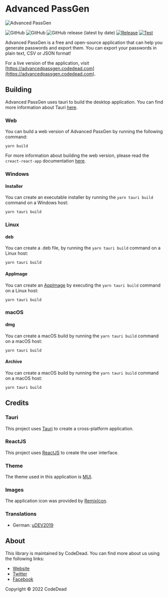 # Advanced PassGen

![Advanced PassGen](https://i.imgur.com/ci8x6rX.png)

![GitHub](https://img.shields.io/badge/language-JavaScript+Rust-green)
![GitHub](https://img.shields.io/github/license/CodeDead/Advanced-PassGen)
![GitHub release (latest by date)](https://img.shields.io/github/v/release/CodeDead/Advanced-PassGen)
[![Release](https://github.com/CodeDead/Advanced-PassGen/actions/workflows/release.yml/badge.svg)](https://github.com/CodeDead/Advanced-PassGen/actions/workflows/release.yml)
[![Test](https://github.com/CodeDead/Advanced-PassGen/actions/workflows/test.yml/badge.svg)](https://github.com/CodeDead/Advanced-PassGen/actions/workflows/test.yml)

Advanced PassGen is a free and open-source application that can help you generate passwords and export them. You can export your passwords in plain text, CSV or JSON format!

For a live version of the application, visit [https://advancedpassgen.codedead.com](https://advancedpassgen.codedead.com).

## Building

Advanced PassGen uses tauri to build the desktop application. You can find more information about Tauri [here](https://tauri.app/v1/guides/getting-started/prerequisites).

### Web

You can build a web version of Advanced PassGen by running the following command:

```shell
yarn build
```

For more information about building the web version, please read the `creact-react-app` documentation [here](https://create-react-app.dev/docs/production-build).

### Windows

#### Installer

You can create an executable installer by running the `yarn tauri build` command on a Windows host:
```shell
yarn tauri build
```

### Linux

#### deb

You can create a .deb file, by running the `yarn tauri build` command on a Linux host:
```shell
yarn tauri build
```

#### AppImage

You can create an [AppImage](https://appimage.github.io/) by executing the `yarn tauri build` command on a Linux host:
```shell
yarn tauri build
```

### macOS

#### dmg

You can create a macOS build by running the `yarn tauri build` command on a macOS host:
```shell
yarn tauri build
```

#### Archive

You can create a macOS build by running the `yarn tauri build` command on a macOS host:
```shell
yarn tauri build
```

## Credits

### Tauri

This project uses [Tauri](https://tauri.app/) to create a cross-platform application.

### ReactJS

This project uses [ReactJS](https://reactjs.org/) to create the user interface.

### Theme

The theme used in this application is [MUI](https://mui.com/).

### Images

The application icon was provided by [RemixIcon](https://remixicon.com/).

### Translations

* German: [uDEV2019](https://github.com/uDEV2019)

## About

This library is maintained by CodeDead. You can find more about us using the following links:
* [Website](https://codedead.com/)
* [Twitter](https://twitter.com/C0DEDEAD/)
* [Facebook](https://facebook.com/deadlinecodedead/)

Copyright © 2022 CodeDead

